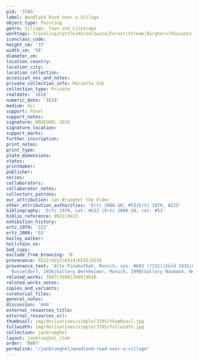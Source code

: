 ```yaml
---
pid: '3785'
label: Woodland Road near a Village
object_type: Painting
genre: Village, Town and Cityscape
worktags: Traveling|Cattle|Horse|Swine|Forest|Stream|Burghers|Peasants|Road|Wagon
iconclass_code:
height_cm: '37'
width_cm: '58'
diameter_cm:
location_country:
location_city:
location_collection:
accession_nos_and_notes:
private_collection_info: Marietta Vok
collection_type: Private
realdate: '1610'
numeric_date: '1610'
medium: Oil
support: Panel
support_notes:
signature: BRUEGHEL 1610
signature_location:
support_marks:
further_inscription:
print_notes:
print_type:
plate_dimensions:
states:
printmaker:
publisher:
series:
collaborators:
collaborator_notes:
collectors_patrons:
our_attribution: Jan Brueghel the Elder
other_attribution_authorities: 'Ertz 2008-10, #53|Ertz 1979, #222'
bibliography: 'Ertz 1979, cat. #222 |Ertz 2008-10, cat. #53'
biblio_reference: 9922|9923
exhibition_history:
ertz_1979: '222'
ertz_2008: '53'
bailey_walker:
hollstein_no:
bad_copy:
exclude_from_browsing: '0'
provenance: 6512|6513|6514|6515|6516
provenance_text: 'Alte Pinakothek, Munich, inv. #693 (?131)|Sold 1935|Gallery Stern,
  Dusseldorf, 1936|Gallery Bernheimer, Munich, 1990|Gallery Naumann, New York, 1995'
related_works: 3507|3508|3509|9616
related_works_notes:
copies_and_variants:
curatorial_files:
general_notes:
discussion: '646'
external_resources_title:
external_resources_url:
thumbnail: img/derivatives/simple/3785/thumbnail.jpg
fullwidth: img/derivatives/simple/3785/fullwidth.jpg
collection: janbrueghel
layout: janbrueghel_item
order: '0807'
permalink: "/janbrueghel/woodland-road-near-a-village"
---
```

